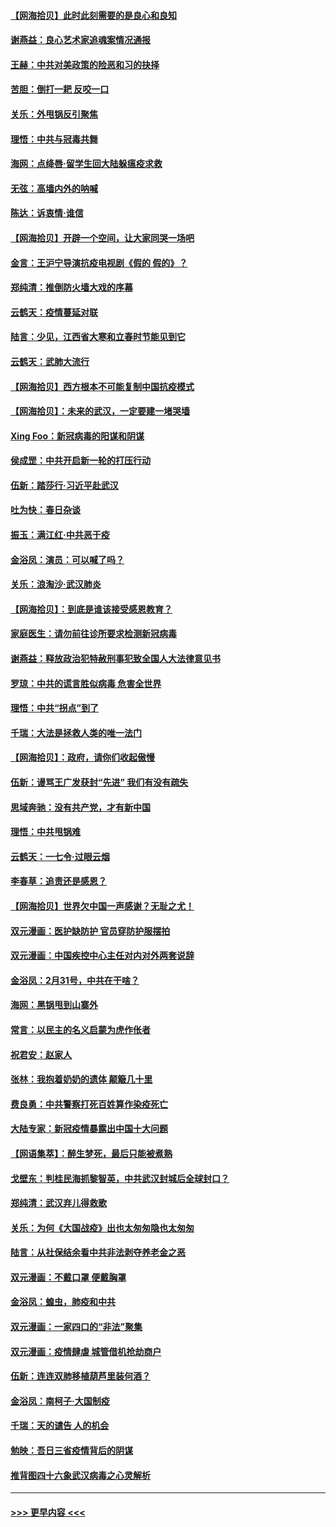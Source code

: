 #### [【网海拾贝】此时此刻需要的是良心和良知](../pages/nsc993/n11945471.md?t=03172031) 
#### [谢燕益：良心艺术家追魂案情况通报](../pages/nsc993/n11945327.md?t=03172031) 
#### [王赫：中共对美政策的险恶和习的抉择](../pages/nsc993/n11944942.md?t=03172031) 
#### [苦胆：倒打一耙 反咬一口](../pages/nsc993/n11944542.md?t=03172031) 
#### [关乐：外甩锅反引聚焦](../pages/nsc993/n11944211.md?t=03172031) 
#### [理悟：中共与冠毒共舞](../pages/nsc993/n11944197.md?t=03172031) 
#### [海网：点绛唇‧留学生回大陆躲瘟疫求救](../pages/nsc993/n11944043.md?t=03172031) 
#### [无弦：高墙内外的呐喊](../pages/nsc993/n11943684.md?t=03172031) 
#### [陈达：诉衷情·谁信](../pages/nsc993/n11942899.md?t=03172031) 
#### [【网海拾贝】开辟一个空间，让大家同哭一场吧](../pages/nsc993/n11942165.md?t=03172031) 
#### [金言：王沪宁导演抗疫电视剧《假的 假的》？](../pages/nsc993/n11941510.md?t=03172031) 
#### [郑纯清：推倒防火墙大戏的序幕](../pages/nsc993/n11940838.md?t=03172031) 
#### [云鹤天：疫情蔓延对联](../pages/nsc993/n11940579.md?t=03172031) 
#### [陆言：少见，江西省大寒和立春时节能见到它](../pages/nsc993/n11939983.md?t=03172031) 
#### [云鹤天：武肺大流行](../pages/nsc993/n11939902.md?t=03172031) 
#### [【网海拾贝】西方根本不可能复制中国抗疫模式](../pages/nsc993/n11939725.md?t=03172031) 
#### [【网海拾贝】：未来的武汉，一定要建一堵哭墙](../pages/nsc993/n11938684.md?t=03172031) 
#### [Xing Foo：新冠病毒的阳谋和阴谋](../pages/nsc993/n11936086.md?t=03172031) 
#### [侯成罡：中共开启新一轮的打压行动](../pages/nsc993/n11935730.md?t=03172031) 
#### [伍新：踏莎行‧习近平赴武汉](../pages/nsc993/n11935157.md?t=03172031) 
#### [吐为快：春日杂谈](../pages/nsc993/n11934776.md?t=03172031) 
#### [振玉：满江红‧中共恶于疫](../pages/nsc993/n11934647.md?t=03172031) 
#### [金浴凤：演员：可以喊了吗？](../pages/nsc993/n11934602.md?t=03172031) 
#### [关乐：浪淘沙·武汉肺炎](../pages/nsc993/n11931792.md?t=03172031) 
#### [【网海拾贝】：到底是谁该接受感恩教育？](../pages/nsc993/n11931552.md?t=03172031) 
#### [家庭医生：请勿前往诊所要求检测新冠病毒](../pages/nsc993/n11929190.md?t=03172031) 
#### [谢燕益：释放政治犯特赦刑事犯致全国人大法律意见书](../pages/nsc993/n11928978.md?t=03172031) 
#### [罗琼：中共的谎言胜似病毒 危害全世界](../pages/nsc993/n11922636.md?t=03172031) 
#### [理悟：中共“拐点”到了](../pages/nsc993/n11928496.md?t=03172031) 
#### [千瑞：大法是拯救人类的唯一法门](../pages/nsc993/n11927637.md?t=03172031) 
#### [【网海拾贝】：政府，请你们收起傲慢](../pages/nsc993/n11926932.md?t=03172031) 
#### [伍新：谩骂王广发获封“先进” 我们有没有疏失](../pages/nsc993/n11926101.md?t=03172031) 
#### [思域奔驰：没有共产党，才有新中国](../pages/nsc993/n11926058.md?t=03172031) 
#### [理悟：中共甩锅难](../pages/nsc993/n11925355.md?t=03172031) 
#### [云鹤天：一七令·过眼云烟](../pages/nsc993/n11925284.md?t=03172031) 
#### [李春草：追责还是感恩？](../pages/nsc993/n11925274.md?t=03172031) 
#### [【网海拾贝】世界欠中国一声感谢？无耻之尤！](../pages/nsc993/n11925239.md?t=03172031) 
#### [双元漫画：医护缺防护 官员穿防护服摆拍](../pages/nsc993/n11923899.md?t=03172031) 
#### [双元漫画：中国疾控中心主任对内对外两套说辞](../pages/nsc993/n11921994.md?t=03172031) 
#### [金浴凤：2月31号，中共在干啥？](../pages/nsc993/n11922706.md?t=03172031) 
#### [海网：黑锅甩到山寨外](../pages/nsc993/n11922688.md?t=03172031) 
#### [常言：以民主的名义启蒙为虎作伥者](../pages/nsc993/n11922217.md?t=03172031) 
#### [祝君安：赵家人](../pages/nsc993/n11922209.md?t=03172031) 
#### [张林：我抱着奶奶的遗体 颠簸几十里](../pages/nsc993/n11920945.md?t=03172031) 
#### [费良勇：中共警察打死百姓算作染疫死亡](../pages/nsc993/n11919264.md?t=03172031) 
#### [大陆专家：新冠疫情暴露出中国十大问题](../pages/nsc993/n11919187.md?t=03172031) 
#### [【网语集萃】：醉生梦死，最后只能被煮熟](../pages/nsc993/n11918994.md?t=03172031) 
#### [戈壁东：判桂民海抓黎智英，中共武汉封城后全球封口？](../pages/nsc993/n11917982.md?t=03172031) 
#### [郑纯清：武汉弃儿得救歌](../pages/nsc993/n11917881.md?t=03172031) 
#### [关乐：为何《大国战疫》出也太匆匆隐也太匆匆](../pages/nsc993/n11917792.md?t=03172031) 
#### [陆言：从社保结余看中共非法剥夺养老金之恶](../pages/nsc993/n11917084.md?t=03172031) 
#### [双元漫画：不戴口罩 便戴胸罩](../pages/nsc993/n11916447.md?t=03172031) 
#### [金浴凤：蝗虫，肺疫和中共](../pages/nsc993/n11916904.md?t=03172031) 
#### [双元漫画：一家四口的“非法”聚集](../pages/nsc993/n11916378.md?t=03172031) 
#### [双元漫画：疫情肆虐 城管借机抢劫商户](../pages/nsc993/n11916310.md?t=03172031) 
#### [伍新：连连双肺移植葫芦里装何酒？](../pages/nsc993/n11913667.md?t=03172031) 
#### [金浴凤：南柯子·大国制疫](../pages/nsc993/n11913657.md?t=03172031) 
#### [千瑞：天的谴告  人的机会](../pages/nsc993/n11913309.md?t=03172031) 
#### [勉映：吾日三省疫情背后的阴谋](../pages/nsc993/n11913079.md?t=03172031) 
#### [推背图四十六象武汉病毒之心灵解析](../pages/nsc993/n11911761.md?t=03172031) 

----
#### [ >>> 更早内容 <<< ](../indexes/nsc993-earlier.md)
